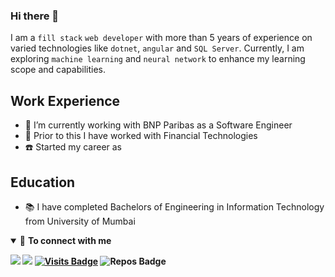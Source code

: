 ### Hi there 👋
I am a `fill stack` `web developer` with more than 5 years of experience on varied technologies like `dotnet`, `angular` and `SQL Server`. Currently, I am exploring `machine learning` and `neural network` to enhance my learning scope and capabilities.

## Work Experience
- 🎯 I’m currently working with BNP Paribas as a Software Engineer
- 🍬 Prior to this I have worked with Financial Technologies
- :phone: Started my career as 

## Education
- 📚 I have completed Bachelors of Engineering in Information Technology from University of Mumbai 

<details open>
<summary>🤝 <b>To connect with me<b></summary>

<p align = "center">

[<img src ="https://img.shields.io/badge/portfolio-web-%23.svg?&style=for-the-badge&logo=&logoColor=white%22">](https://theswanand.github.io/)
[<img src="https://img.shields.io/badge/linkedin-%230077B5.svg?&style=for-the-badge&logo=linkedin&logoColor=white" />](https://www.linkedin.com/in/theswanand/)
[![Visits Badge](https://badges.pufler.dev/visits/pr2tik1/pr2tik1?style=for-the-badge&color=blue)](https://github.com/pr2tik1/pr2tik1)
![Repos Badge](https://badges.pufler.dev/repos/pr2tik1?style=for-the-badge&color=red)

</p>

</details>
